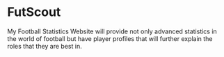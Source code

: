 # FutScout
My Football Statistics Website will provide not only advanced statistics in the world of football but have player profiles that will further explain the roles that they are best in.
